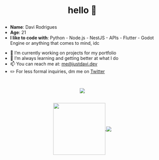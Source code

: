# <p align="center"> hello 👋 </p>

* **Name**: Davi Rodrigues
* **Age**: 21
* **I like to code with**: Python - Node.js - NestJS - APIs - Flutter - Godot Engine or anything that comes to mind, idc

- 🔭 I’m currently working on projects for my portfolio
- 🌱 I’m always learning and getting better at what I do
- 📫 You can reach me at: [me@justdavi.dev](mailto:me@justdavi.dev)
- ✏️ For less formal inquiries, dm me on [Twitter](https://twitter.com/daviirodrig)
#
<div align="center">
    <a href="https://gist.github.com/daviirodrig">
  <img align="center" src="https://img.shields.io/badge/-Gist-555859?style=for-the-badge&logo=Github&logoColor=white&link=https://gist.github.com/daviirodrig" />
  </a>
</div>
<br>
<p align="center">
<a href="https://github.com/daviirodrig">
  <img align="center" height="165" src="https://github-readme-stats.vercel.app/api?username=daviirodrig&theme=github_dark&show_icons=true&count_private=true&include_all_commits=true" />
</a>
<a href="https://github.com/daviirodrig">
  <img align="center" src="https://github-readme-stats.vercel.app/api/top-langs/?username=daviirodrig&theme=github_dark&layout=compact" />
</a>
</p>
